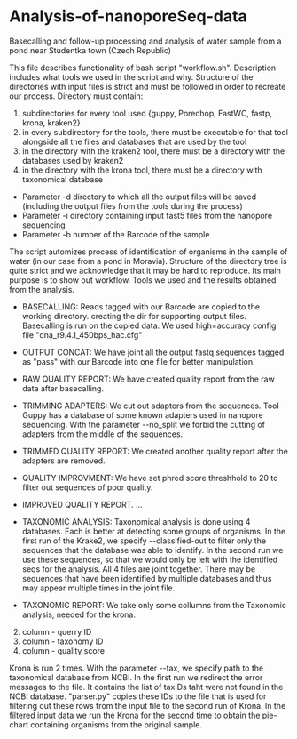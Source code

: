 # Analysis-of-nanoporeSeq-data
Basecalling and follow-up processing and analysis of water sample from a pond near Studentka town (Czech Republic)

This file describes functionality of bash script "workflow.sh".
Description includes what tools we used in the script and why.
Structure of the directories with input files is strict and must be followed in order to recreate our process.
Directory must contain:
1. subdirectories for every tool used {guppy, Porechop, FastWC, fastp, krona, kraken2}
2. in every subdirectory for the tools, there must be executable for that tool alongside all the files and databases that are used by the tool
3. in the directory with the kraken2 tool, there must be a directory with the databases used by kraken2
4. in the directory with the krona tool, there must be a directory with taxonomical database
	
* Parameter -d directory to which all the output files will be saved (including the output files from the tools during the process)
* Parameter -i directory containing input fast5 files from the nanopore sequencing
* Parameter -b number of the Barcode of the sample

The script automizes process of identification of organisms in the sample of water (in our case from a pond in Moravia). Structure of the directory tree is quite strict and we acknowledge that it may be hard to reproduce. Its main purpose is to show out workflow. Tools we used and the results obtained from the analysis.


* BASECALLING:
Reads tagged with our Barcode are copied to the working directory.
creating the dir for supporting output files.
Basecalling is run on the copied data. We used high=accuracy config file "dna_r9.4.1_450bps_hac.cfg"

* OUTPUT CONCAT:
We have joint all the output fastq sequences tagged as "pass" with our Barcode into one file for better manipulation.

* RAW QUALITY REPORT:
We have created quality report from the raw data after basecalling.

* TRIMMING ADAPTERS:
We cut out adapters from the sequences. Tool Guppy has a database of some known adapters used in nanopore sequencing.
With the parameter --no_split we forbid the cutting of adapters from the middle of the sequences.

* TRIMMED QUALITY REPORT:
We created another quality report after the adapters are removed.

* QUALITY IMPROVMENT:
We have set phred score threshhold to 20 to filter out sequences of poor quality.

* IMPROVED QUALITY REPORT.
...

* TAXONOMIC ANALYSIS:
Taxonomical analysis is done using 4 databases. Each is better at detecting some groups of organisms.
In the first run of the Krake2, we specify --classified-out to filter only the sequences that the database was able to identify.
In the second run we use these sequences, so that we would only be left with the identified seqs for the analysis.
All 4 files are joint together. There may be sequences that have been identified by multiple databases and thus may appear multiple times in the joint file.

* TAXONOMIC REPORT:
We take only some collumns from the Taxonomic analysis, needed for the krona.
2. column - querry ID
3. column - taxonomy ID
4. column - quality score

Krona is run 2 times. With the parameter --tax, we specify path to the taxonomical database from NCBI.
In the first run we redirect the error messages to the file. It contains the list of taxIDs taht were not found in the NCBI database.
"parser.py" copies these IDs to the file that is used for filtering out these rows from the input file to the second run of Krona.
In the filtered input data we run the Krona for the second time to obtain the pie-chart containing organisms from the original sample.
